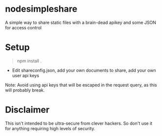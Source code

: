 nodesimpleshare
===============

A simple way to share static files with a brain-dead apikey and some JSON for access control

Setup
=====

> npm install .
* Edit shareconfig.json, add your own documents to share, add your own user api keys

Note: Avoid using api keys that will be escaped in the request query, as this will probably break.

Disclaimer
==========

This isn't intended to be ultra-secure from clever hackers.  So don't use it for anything requiring high levels of security.

